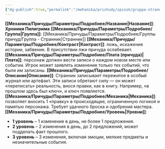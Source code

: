 ```yaml
---
{"dg-publish":true,"permalink":"/mehanika/prichudy/spisok/gruppa-strannik/hroniki-piligrima/"}
---
```


**[[Механика/Причуды/Параметры/Подробнее/Название\|Название]]**: **Хроники Пилигрима**
**[[Механика/Причуды/Параметры/Подробнее/Группа\|Группа]]**: [[Механика/Причуды/Параметры/Подробнее/Группы причуд/Группа - Странник\|Странник]] 
**[[Механика/Причуды/Параметры/Подробнее/Контраст\|Контраст]]**: ложь, искажение истории, забвение. В присутствии лжи причуда ослабевает.  
**[[Механика/Причуды/Параметры/Подробнее/Плата (причуда)\|Плата]]**: персонаж должен вести записи о каждом новом месте или событии. Игрок может заявлять изменение только тех событий, что были им записаны.
**[[Механика/Причуды/Параметры/Подробнее/Описание\|Описание]]**: Странник записывает пережитое в особый журнал или артефакт. Эти записи обретают силу — он может «переписать» реальность, внося правки, как в книгу. Например, «в прошлом здесь был ключ», и ключ появляется.  
**[[Механика/Причуды/Параметры/Подробнее/Механика\|Механика]]**: позволяет вносить 1 «правку» в происходящее, ограниченную логикой и памятью персонажа. Требует удачного броска и одобрения мастера.  
**[[Механика/Причуды/Параметры/Подробнее/Уровень\|Уровни]]**:
- **1 уровень** – 1 изменение в день, не более 1 предложения.
- **2 уровень** – 2 изменения в день, до 2 предложений, может подделать факт прошлого.
- **3 уровень** – 3 изменения, включая эмоции, мелкие предметы и незначительные события.